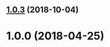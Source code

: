 <a name="1.0.3"></a>
## [1.0.3](https://github.com/cheminfo/database-aggregator-driver-oracle/compare/v1.0.2...v1.0.3) (2018-10-04)



<a name="1.0.0"></a>
# 1.0.0 (2018-04-25)



